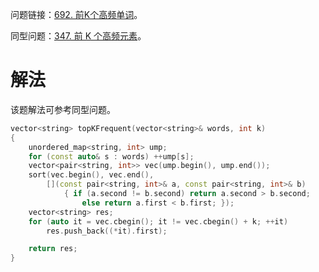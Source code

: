 问题链接：[692. 前K个高频单词](https://leetcode.cn/problems/top-k-frequent-words/description/)。

同型问题：[347. 前 K 个高频元素](https://github.com/SakuraMayAi/LintCode/blob/main/Stack%20and%20Queue/347.%20%E5%89%8D%20K%20%E4%B8%AA%E9%AB%98%E9%A2%91%E5%85%83%E7%B4%A0.md)。

# 解法

该题解法可参考同型问题。

```cpp
vector<string> topKFrequent(vector<string>& words, int k)
{
    unordered_map<string, int> ump;
    for (const auto& s : words) ++ump[s];
    vector<pair<string, int>> vec(ump.begin(), ump.end());
    sort(vec.begin(), vec.end(),
        [](const pair<string, int>& a, const pair<string, int>& b)
            { if (a.second != b.second) return a.second > b.second;
                else return a.first < b.first; });
    vector<string> res;
    for (auto it = vec.cbegin(); it != vec.cbegin() + k; ++it)
        res.push_back((*it).first);

    return res;
}
```
